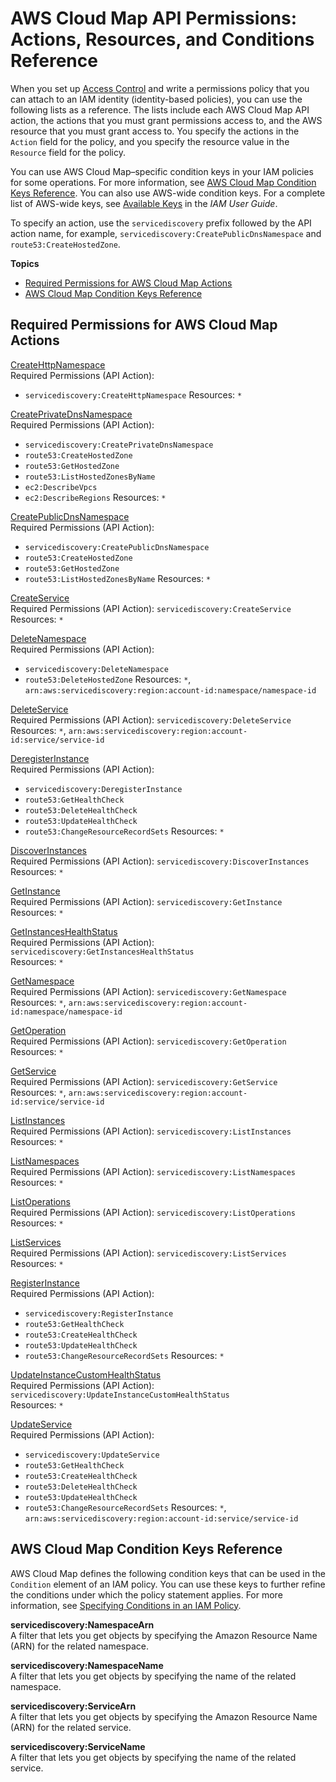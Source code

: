 # AWS Cloud Map API Permissions: Actions, Resources, and Conditions Reference<a name="cloud-map-api-permissions-ref"></a>

When you set up [Access Control](auth-and-access-control.md#access-control) and write a permissions policy that you can attach to an IAM identity \(identity\-based policies\), you can use the following lists as a reference\. The lists include each AWS Cloud Map API action, the actions that you must grant permissions access to, and the AWS resource that you must grant access to\. You specify the actions in the `Action` field for the policy, and you specify the resource value in the `Resource` field for the policy\. 

You can use AWS Cloud Map–specific condition keys in your IAM policies for some operations\. For more information, see [AWS Cloud Map Condition Keys Reference](#condition-keys-cloud-map-ref)\. You can also use AWS\-wide condition keys\. For a complete list of AWS\-wide keys, see [Available Keys](https://docs.aws.amazon.com/IAM/latest/UserGuide/reference_policies_elements.html#AvailableKeys) in the *IAM User Guide*\. 

To specify an action, use the `servicediscovery` prefix followed by the API action name, for example, `servicediscovery:CreatePublicDnsNamespace` and `route53:CreateHostedZone`\.

**Topics**
+ [Required Permissions for AWS Cloud Map Actions](#required-permissions-cloud-map)
+ [AWS Cloud Map Condition Keys Reference](#condition-keys-cloud-map-ref)

## Required Permissions for AWS Cloud Map Actions<a name="required-permissions-cloud-map"></a><a name="service-discovery-table"></a>

[CreateHttpNamespace](https://docs.aws.amazon.com/cloud-map/latest/api/API_CreateHttpNamespace.html)  
Required Permissions \(API Action\):  
+ `servicediscovery:CreateHttpNamespace`
Resources: `*`

[CreatePrivateDnsNamespace](https://docs.aws.amazon.com/cloud-map/latest/api/API_CreatePrivateDnsNamespace.html)  
Required Permissions \(API Action\):  
+ `servicediscovery:CreatePrivateDnsNamespace`
+ `route53:CreateHostedZone`
+ `route53:GetHostedZone`
+ `route53:ListHostedZonesByName`
+ `ec2:DescribeVpcs`
+ `ec2:DescribeRegions`
Resources: `*`

[CreatePublicDnsNamespace](https://docs.aws.amazon.com/cloud-map/latest/api/API_CreatePublicDnsNamespace.html)  
Required Permissions \(API Action\):  
+ `servicediscovery:CreatePublicDnsNamespace`
+ `route53:CreateHostedZone`
+ `route53:GetHostedZone`
+ `route53:ListHostedZonesByName`
Resources: `*`

[CreateService](https://docs.aws.amazon.com/cloud-map/latest/api/API_CreateService.html)  
Required Permissions \(API Action\): `servicediscovery:CreateService`  
Resources: `*`

[DeleteNamespace](https://docs.aws.amazon.com/cloud-map/latest/api/API_DeleteNamespace.html)  
Required Permissions \(API Action\):  
+ `servicediscovery:DeleteNamespace`
+ `route53:DeleteHostedZone`
Resources: `*`, `arn:aws:servicediscovery:region:account-id:namespace/namespace-id`

[DeleteService](https://docs.aws.amazon.com/cloud-map/latest/api/API_DeleteService.html)  
Required Permissions \(API Action\): `servicediscovery:DeleteService`  
Resources: `*`, `arn:aws:servicediscovery:region:account-id:service/service-id`

[DeregisterInstance](https://docs.aws.amazon.com/cloud-map/latest/api/API_DeregisterInstance.html)  
Required Permissions \(API Action\):  
+ `servicediscovery:DeregisterInstance`
+ `route53:GetHealthCheck`
+ `route53:DeleteHealthCheck`
+ `route53:UpdateHealthCheck`
+ `route53:ChangeResourceRecordSets`
Resources: `*`

[DiscoverInstances](https://docs.aws.amazon.com/cloud-map/latest/api/API_DiscoverInstances.html)  
Required Permissions \(API Action\): `servicediscovery:DiscoverInstances`  
Resources: `*`

[GetInstance](https://docs.aws.amazon.com/cloud-map/latest/api/API_GetInstance.html)  
Required Permissions \(API Action\): `servicediscovery:GetInstance`  
Resources: `*`

[GetInstancesHealthStatus](https://docs.aws.amazon.com/cloud-map/latest/api/API_GetInstancesHealthStatus.html)  
Required Permissions \(API Action\): `servicediscovery:GetInstancesHealthStatus`  
Resources: `*`

[GetNamespace](https://docs.aws.amazon.com/cloud-map/latest/api/API_GetNamespace.html)  
Required Permissions \(API Action\): `servicediscovery:GetNamespace`  
Resources: `*`, `arn:aws:servicediscovery:region:account-id:namespace/namespace-id`

[GetOperation](https://docs.aws.amazon.com/cloud-map/latest/api/API_GetOperation.html)  
Required Permissions \(API Action\): `servicediscovery:GetOperation`  
Resources: `*`

[GetService](https://docs.aws.amazon.com/cloud-map/latest/api/API_GetService.html)  
Required Permissions \(API Action\): `servicediscovery:GetService`  
Resources: `*`, `arn:aws:servicediscovery:region:account-id:service/service-id`

[ListInstances](https://docs.aws.amazon.com/cloud-map/latest/api/API_ListInstances.html)  
Required Permissions \(API Action\): `servicediscovery:ListInstances`  
Resources: `*`

[ListNamespaces](https://docs.aws.amazon.com/cloud-map/latest/api/API_ListNamespaces.html)  
Required Permissions \(API Action\): `servicediscovery:ListNamespaces`  
Resources: `*`

[ListOperations](https://docs.aws.amazon.com/cloud-map/latest/api/API_ListOperations.html)  
Required Permissions \(API Action\): `servicediscovery:ListOperations`  
Resources: `*`

[ListServices](https://docs.aws.amazon.com/cloud-map/latest/api/API_ListServices.html)  
Required Permissions \(API Action\): `servicediscovery:ListServices`  
Resources: `*`

[RegisterInstance](https://docs.aws.amazon.com/cloud-map/latest/api/API_RegisterInstance.html)  
Required Permissions \(API Action\):  
+ `servicediscovery:RegisterInstance`
+ `route53:GetHealthCheck`
+ `route53:CreateHealthCheck`
+ `route53:UpdateHealthCheck`
+ `route53:ChangeResourceRecordSets`
Resources: `*`

[UpdateInstanceCustomHealthStatus](https://docs.aws.amazon.com/cloud-map/latest/api/API_UpdateInstanceCustomHealthStatus.html)  
Required Permissions \(API Action\): `servicediscovery:UpdateInstanceCustomHealthStatus`  
Resources: `*`

[UpdateService](https://docs.aws.amazon.com/cloud-map/latest/api/API_UpdateService.html)  
Required Permissions \(API Action\):  
+ `servicediscovery:UpdateService`
+ `route53:GetHealthCheck`
+ `route53:CreateHealthCheck`
+ `route53:DeleteHealthCheck`
+ `route53:UpdateHealthCheck`
+ `route53:ChangeResourceRecordSets`
Resources: `*`, `arn:aws:servicediscovery:region:account-id:service/service-id`

## AWS Cloud Map Condition Keys Reference<a name="condition-keys-cloud-map-ref"></a>

AWS Cloud Map defines the following condition keys that can be used in the `Condition` element of an IAM policy\. You can use these keys to further refine the conditions under which the policy statement applies\. For more information, see [Specifying Conditions in an IAM Policy](access-control-overview.md#specifying-conditions)\.

**servicediscovery:NamespaceArn**  
A filter that lets you get objects by specifying the Amazon Resource Name \(ARN\) for the related namespace\.

**servicediscovery:NamespaceName**  
A filter that lets you get objects by specifying the name of the related namespace\.

**servicediscovery:ServiceArn**  
A filter that lets you get objects by specifying the Amazon Resource Name \(ARN\) for the related service\.

**servicediscovery:ServiceName**  
A filter that lets you get objects by specifying the name of the related service\.